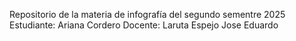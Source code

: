 Repositorio de la materia de infografía del segundo sementre 2025
Estudiante: Ariana Cordero
Docente: Laruta Espejo Jose Eduardo
